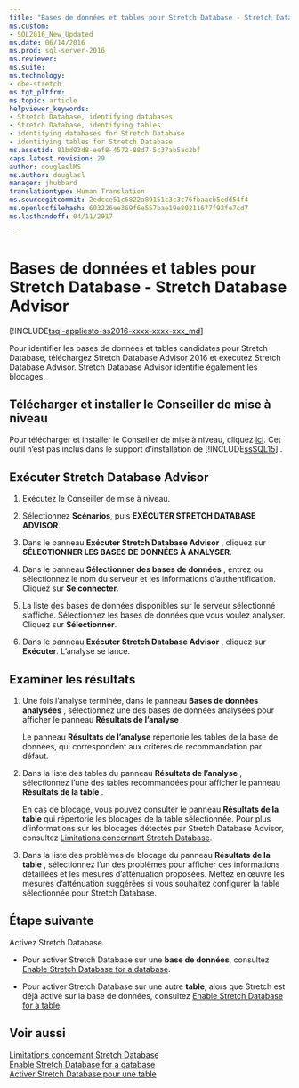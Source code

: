 ```yaml
---
title: "Bases de données et tables pour Stretch Database - Stretch Database Advisor | Microsoft Docs"
ms.custom:
- SQL2016_New_Updated
ms.date: 06/14/2016
ms.prod: sql-server-2016
ms.reviewer: 
ms.suite: 
ms.technology:
- dbe-stretch
ms.tgt_pltfrm: 
ms.topic: article
helpviewer_keywords:
- Stretch Database, identifying databases
- Stretch Database, identifying tables
- identifying databases for Stretch Database
- identifying tables for Stretch Database
ms.assetid: 81bd93d8-eef8-4572-88d7-5c37ab5ac2bf
caps.latest.revision: 29
author: douglaslMS
ms.author: douglasl
manager: jhubbard
translationtype: Human Translation
ms.sourcegitcommit: 2edcce51c6822a89151c3c3c76fbaacb5edd54f4
ms.openlocfilehash: 603226ee369f6e557bae19e80211677f92fe7cd7
ms.lasthandoff: 04/11/2017

---
```

# <a name="stretch-database-databases-and-tables---stretch-database-advisor"></a>Bases de données et tables pour Stretch Database - Stretch Database Advisor
[!INCLUDE[tsql-appliesto-ss2016-xxxx-xxxx-xxx_md](../../includes/tsql-appliesto-ss2016-xxxx-xxxx-xxx-md.md)]

  Pour identifier les bases de données et tables candidates pour Stretch Database, téléchargez Stretch Database Advisor 2016 et exécutez Stretch Database Advisor. Stretch Database Advisor identifie également les blocages.  
  
## <a name="download-and-install-upgrade-advisor"></a>Télécharger et installer le Conseiller de mise à niveau  
 Pour télécharger et installer le Conseiller de mise à niveau, cliquez [ici](https://www.microsoft.com/en-us/download/details.aspx?id=53595). Cet outil n’est pas inclus dans le support d’installation de [!INCLUDE[ssSQL15](../../includes/sssql15-md.md)] .  
  
## <a name="run-the-stretch-database-advisor"></a>Exécuter Stretch Database Advisor  
  
1.  Exécutez le Conseiller de mise à niveau.  
  
2.  Sélectionnez **Scénarios**, puis **EXÉCUTER STRETCH DATABASE ADVISOR**.  
  
3.  Dans le panneau **Exécuter Stretch Database Advisor** , cliquez sur **SÉLECTIONNER LES BASES DE DONNÉES À ANALYSER**.  
  
4.  Dans le panneau **Sélectionner des bases de données** , entrez ou sélectionnez le nom du serveur et les informations d’authentification. Cliquez sur **Se connecter**.

5.  La liste des bases de données disponibles sur le serveur sélectionné s’affiche. Sélectionnez les bases de données que vous voulez analyser. Cliquez sur **Sélectionner**.  
  
6.  Dans le panneau **Exécuter Stretch Database Advisor** , cliquez sur **Exécuter**.  L’analyse se lance.  
  
## <a name="review-the-results"></a>Examiner les résultats  
  
1.  Une fois l’analyse terminée, dans le panneau **Bases de données analysées** , sélectionnez une des bases de données analysées pour afficher le panneau **Résultats de l’analyse** .  
  
     Le panneau **Résultats de l’analyse** répertorie les tables de la base de données, qui correspondent aux critères de recommandation par défaut. 
  
2.  Dans la liste des tables du panneau **Résultats de l’analyse** , sélectionnez l’une des tables recommandées pour afficher le panneau **Résultats de la table** .  
  
     En cas de blocage, vous pouvez consulter le panneau **Résultats de la table** qui répertorie les blocages de la table sélectionnée. Pour plus d’informations sur les blocages détectés par Stretch Database Advisor, consultez [Limitations concernant Stretch Database](../../sql-server/stretch-database/limitations-for-stretch-database.md).  
  
3.  Dans la liste des problèmes de blocage du panneau **Résultats de la table** , sélectionnez l’un des problèmes pour afficher des informations détaillées et les mesures d’atténuation proposées. Mettez en œuvre les mesures d’atténuation suggérées si vous souhaitez configurer la table sélectionnée pour Stretch Database.  
  
## <a name="next-step"></a>Étape suivante  
 Activez Stretch Database.  
  
-   Pour activer Stretch Database sur une **base de données**, consultez [Enable Stretch Database for a database](../../sql-server/stretch-database/enable-stretch-database-for-a-database.md).  
  
-   Pour activer Stretch Database sur une autre **table**, alors que Stretch est déjà activé sur la base de données, consultez [Enable Stretch Database for a table](../../sql-server/stretch-database/enable-stretch-database-for-a-table.md). 
  
## <a name="see-also"></a>Voir aussi  
 [Limitations concernant Stretch Database](../../sql-server/stretch-database/limitations-for-stretch-database.md)   
 [Enable Stretch Database for a database](../../sql-server/stretch-database/enable-stretch-database-for-a-database.md)   
 [Activer Stretch Database pour une table](../../sql-server/stretch-database/enable-stretch-database-for-a-table.md)  
  
  


